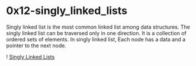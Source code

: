 # 0x12-singly_linked_lists

Singly linked list is the most common linked list among data structures. The singly linked list can be
traversed only in one direction. It is a collection of ordered sets of elements. In singly linked
list, Each node has a data and a pointer to the next node.

! [Singly Linked Lists](https://techvidvan.com/tutorials/wp-content/uploads/sites/2/2021/07/Linked-Lists-in-C-normal-image01.jpg)
